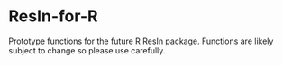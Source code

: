 # ResIn-for-R
Prototype functions for the future R ResIn package. Functions are likely subject to change so please use carefully.

